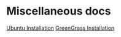 # Miscellaneous docs

[Ubuntu Installation](installation_guides/ubuntu-install.md)
[GreenGrass Installation](installation_guides/greengrass-install.md)
